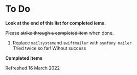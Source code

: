 # To Do

**Look at the end of this list for completed iems.**

Please ~~strike through a completed item~~ when done.

1. Replace `mailsystem`and `swiftmailer` with `symfony mailer`  
    Tried twice so far! Wihout success

**Completed items**

Refreshed 16 March 2022
